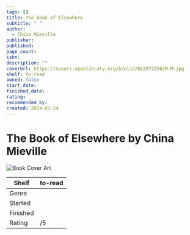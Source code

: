 ```yaml
---
tags: []
title: The Book of Elsewhere
subtitle: " "
author:
  - China Mieville
publisher: 
published: 
page_count: 
isbn: 
description: ""
coverUrl: https://covers.openlibrary.org/b/olid/OL50723562M-M.jpg
shelf: to-read
owned: false
start_date: 
finished_date: 
rating: 
recommended_by: 
created: 2024-07-24
---
```


# The Book of Elsewhere by China Mieville

![Book Cover Art](https://covers.openlibrary.org/b/olid/OL50723562M-M.jpg)

| Shelf | to-read |
| --- | --- |
| Genre |  |
| Started |  |
| Finished |  |
| Rating | /5 |

